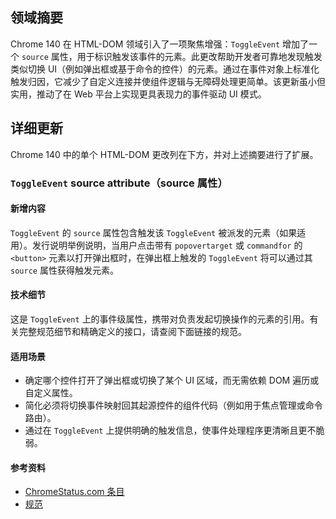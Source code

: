 ## 领域摘要

Chrome 140 在 HTML-DOM 领域引入了一项聚焦增强：`ToggleEvent` 增加了一个 `source` 属性，用于标识触发该事件的元素。此更改帮助开发者可靠地发现触发类似切换 UI（例如弹出框或基于命令的控件）的元素。通过在事件对象上标准化触发归因，它减少了自定义连接并使组件逻辑与无障碍处理更简单。该更新虽小但实用，推动了在 Web 平台上实现更具表现力的事件驱动 UI 模式。

## 详细更新

Chrome 140 中的单个 HTML-DOM 更改列在下方，并对上述摘要进行了扩展。

### `ToggleEvent` source attribute（source 属性）

#### 新增内容
`ToggleEvent` 的 `source` 属性包含触发该 `ToggleEvent` 被派发的元素（如果适用）。发行说明举例说明，当用户点击带有 `popovertarget` 或 `commandfor` 的 `<button>` 元素以打开弹出框时，在弹出框上触发的 `ToggleEvent` 将可以通过其 `source` 属性获得触发元素。

#### 技术细节
这是 `ToggleEvent` 上的事件级属性，携带对负责发起切换操作的元素的引用。有关完整规范细节和精确定义的接口，请查阅下面链接的规范。

#### 适用场景
- 确定哪个控件打开了弹出框或切换了某个 UI 区域，而无需依赖 DOM 遍历或自定义属性。  
- 简化必须将切换事件映射回其起源控件的组件代码（例如用于焦点管理或命令路由）。  
- 通过在 `ToggleEvent` 上提供明确的触发信息，使事件处理程序更清晰且更不脆弱。

#### 参考资料
- [ChromeStatus.com 条目](https://chromestatus.com/feature/5165304401100800)
- [规范](https://html.spec.whatwg.org/multipage/interaction.html#the-toggleevent-interface)
